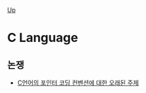 [Up](../index.md)

# C Language

## 논쟁

- [C언어의 포인터 코딩 컨벤션에 대한 오래된 주제](pointer_coding_convention.md)

